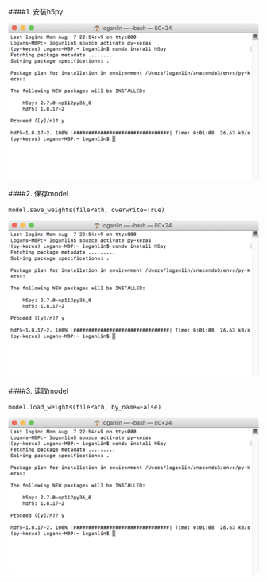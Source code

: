 ####1. 安装h5py

![1](pictures/1.tiff)

####2. 保存model

`model.save_weights(filePath, overwrite=True)`

![2](pictures/2.tiff)

####3. 读取model

`model.load_weights(filePath, by_name=False)`

![3](pictures/3.tiff)
